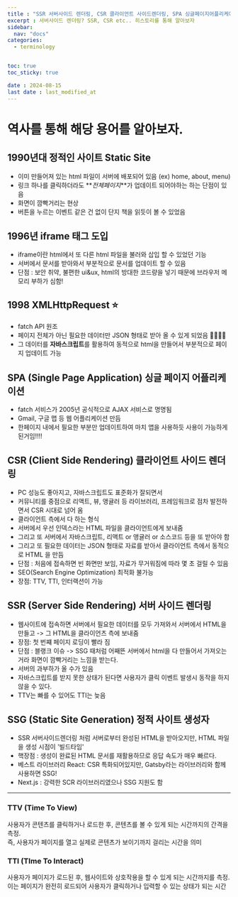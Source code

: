 ```yaml
---
title : "SSR 서버사이드 렌더링, CSR 클라이언트 사이드렌더링, SPA 싱글페이지어플리케이션"
excerpt : 서버사이드 렌더링? SSR, CSR etc.. 히스토리를 통해 알아보자
sidebar:
  nav: "docs"
categories:
  - terminology


toc: true
toc_sticky: true

date : 2024-08-15
last date : last_modified_at
---
```


# 역사를 통해 해당 용어를 알아보자.

## 1990년대 정적인 사이트 Static Site
- 이미 만들어져 있는 html 파일이 서버에 배포되어 있음 (ex) home, about, menu)
- 링크 하나를 클릭하더라도 **_전체페이지_**가 업데이트 되어야하는 하는 단점이 있음
- 화면이 깜빡거리는 현상
- 버튼을 누르는 이벤트 같은 건 없이 단지 책을 읽듯이 볼 수 있었음

## 1996년 iframe 태그 도입
- iframe이란 html에서 또 다른 html 파일을 불러와 삽입 할 수 있었던 기능
- 서버에서 문서를 받아와서 부분적으로 문서를 업데이트 할 수 있음
- 단점 : 보안 취약, 불편한 ui&ux, html의 방대한 코드량을 넣기 때문에 브라우저 메모리 부하가 심함!

## 1998 XMLHttpRequest ⭐️
- fatch API 원조
- 페이지 전체가 아닌 필요한 데이터만 JSON 형태로 받아 올 수 있게 되었음 👏🏻👏🏻
- 그 데이터를 <b>자바스크립트</b>를 활용하여 동적으로 html을 만들어서 부분적으로 페이지 업데이트 가능

## SPA (Single Page Application) 싱글 페이지 어플리케이션  
 - fatch 서비스가 2005년 공식적으로 AJAX 서비스로 명명됨
 - Gmail, 구글 맵 등 웹 어플리케이션 만듬
 - 한페이지 내에서 필요한 부분만 업데이트하여 마치 앱을 사용하듯 사용이 가능하게 된거임!!!!


## CSR (Client Side Rendering) 클라이언트 사이드 렌더링 
 - PC 성능도 좋아지고, 자바스크립트도 표준화가 잘되면서
 - 커뮤니티를 중점으로 리액트, 뷰, 앵귤러 등 라이브러리, 프레임워크로 점차 발전하면서 CSR 시대로 넘어 옴
 - 클라이언트 측에서 다 하는 형식
 - 서버에서 우선 인덱스라는 HTML 파일을 클라이언트에게 보내줌
 - 그리고 또 서버에서 자바스크립트, 리액트 or 앵귤러 or 소스코드 등을 또 받아야 함
 - 그리고 또 필요한 데이터는 JSON 형태로 자료를 받아서 클라이언트 측에서 동적으로 HTML 을 만듬
 - 단점 : 처음에 접속하면 빈 화면만 보임, 자료가 무거워짐에 따라 몇 초 걸릴 수 있음
 - SEO(Search Engine Optimization) 최적화 불가능
 - 장점: TTV, TTI, 인터랙션이 가능


## SSR (Server Side Rendering) 서버 사이드 렌더링
 - 웹사이트에 접속하면 서버에서 필요한 데이터를 모두 가져와서 서버에서 HTML을 만들고 -> 그 HTML을 클라이언츠 측에 보내줌
 - 장점: 첫 번쨰 페이지 로딩이 빨라 짐
 - 단점 : 블랭크 이슈 -> SSG 때처럼 어째뜬 서버에서 html을 다 만들어서 가져오는 거라 화면이 깜빡거리는 느낌을 받는다.
 - 서버의 과부하가 올 수가 있음
 - 자바스크립트를 받지 못한 상태가 된다면 사용자가 클릭 이벤트 발생시 동작을 하지 않을 수 있다.
 - TTV는 빠를 수 있어도 TTI는 늦음



## SSG (Static Site Generation) 정적 사이트 생성자
- SSR 서버사이드렌더링 처럼 서버로부터 완성된 HTML을 받아오지만, HTML 파일을 생성 시점이 '빌드타임'
- 핵장점 : 생성이 완료된 HTML 문서를 재활용하므로 응답 속도가 매우 빠르다.
- 베스트 라이브러리 React: CSR 특화되어있지만, Gatsby라는 라이브러리와 함께 사용하면 SSG!
- Next.js : 강력한 SCR 라이브러리였으나 SSG 지원도 함
 <hr>

### TTV (Time To View)
사용자가 콘텐츠를 클릭하거나 로드한 후, 콘텐츠를 볼 수 있게 되는 시간까지의 간격을 측정. <br>
즉, 사용자가 페이지를 열고 실제로 콘텐츠가 보이기까지 걸리는 시간을 의미


### TTI (TIme To Interact)
사용자가 페이지가 로드된 후, 웹사이트와 상호작용을 할 수 있게 되는 시간까지를 측정. <br>
이는 페이지가 완전히 로드되어 사용자가 클릭하거나 입력할 수 있는 상태가 되는 시간 
